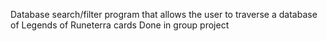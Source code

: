 Database search/filter program that allows the user to traverse a database of Legends of Runeterra cards
Done in group project
